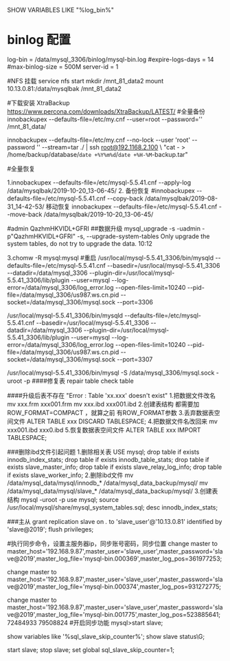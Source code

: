 SHOW VARIABLES LIKE "%log_bin%"

# binlog 配置
log-bin = /data/mysql_3306/binlog/mysql-bin.log
#expire-logs-days = 14
#max-binlog-size = 500M
server-id = 1

#NFS 挂载
service nfs start
mkdir /mnt_81_data2
mount 10.13.0.81:/data/mysqlbak /mnt_81_data2

#下载安装 XtraBackup
https://www.percona.com/downloads/XtraBackup/LATEST/
#全量备份
innobackupex --defaults-file=/etc/my.cnf --user=root --password='' /mnt_81_data/

innobackupex --defaults-file=/etc/my.cnf --no-lock --user 'root' --password '' --stream=tar ./ | ssh root@192.1168.2.100 \ "cat - > /home/backup/database/`date +%Y%m%d`/`date +%H-%M`-backup.tar"

#全量恢复

1.innobackupex --defaults-file=/etc/mysql-5.5.41.cnf --apply-log /data/mysqlbak/2019-10-20_13-06-45/
2.
备份恢复
#innobackupex --defaults-file=/etc/mysql-5.5.41.cnf --copy-back /data/mysqlbak/2019-08-31_14-42-53/
移动恢复
innobackupex --defaults-file=/etc/mysql-5.5.41.cnf --move-back /data/mysqlbak/2019-10-20_13-06-45/

#admin	QazhmHKVIDL+GFRI
##数据升级
mysql_upgrade -s -uadmin -p"QazhmHKVIDL+GFRI"
  -s, --upgrade-system-tables 
                      Only upgrade the system tables, do not try to upgrade the
                      data.
10:12 

3.chomw -R mysql:mysql
#重启
/usr/local/mysql-5.5.41_3306/bin/mysqld --defaults-file=/etc/mysql-5.5.41.cnf --basedir=/usr/local/mysql-5.5.41_3306 --datadir=/data/mysql_3306 --plugin-dir=/usr/local/mysql-5.5.41_3306/lib/plugin --user=mysql --log-error=/data/mysql_3306/log_error.log --open-files-limit=10240 --pid-file=/data/mysql_3306/us987.ws.cn.pid --socket=/data/mysql_3306/mysql.sock --port=3306


/usr/local/mysql-5.5.41_3306/bin/mysqld --defaults-file=/etc/mysql-5.5.41.cnf --basedir=/usr/local/mysql-5.5.41_3306 --datadir=/data/mysql_3306 --plugin-dir=/usr/local/mysql-5.5.41_3306/lib/plugin --user=mysql --log-error=/data/mysql_3306/log_error.log --open-files-limit=10240 --pid-file=/data/mysql_3306/us987.ws.cn.pid --socket=/data/mysql_3306/mysql.sock --port=3307


/usr/local/mysql-5.5.41_3306/bin/mysql -S /data/mysql_3306/mysql.sock -uroot -p
####修复表
repair table
check table 

####升级后表不存在
"Error    : Table 'xx.xxx' doesn't exist"
1.把数据文件改名
 mv xxx.frm xxx001.frm
 mv xxx.ibd xxx001.ibd
2.创建表结构
都需要加 ROW_FORMAT=COMPACT ，就算之前 有ROW_FORMAT参数
3.丢弃数据表空间文件
ALTER TABLE xxx DISCARD TABLESPACE;
4.把数据文件名改回来
 mv xxx001.ibd xxx0.ibd
5.恢复数据表空间文件
ALTER TABLE xxx IMPORT  TABLESPACE;

###删除ibd文件引起问题
1.删除相关表
USE mysql;
drop table if exists innodb_index_stats;
drop table if exists innodb_table_stats;
drop table if exists slave_master_info;
drop table if exists slave_relay_log_info;
drop table if exists slave_worker_info;
2.删除ibd文件
mv /data/mysql_data/mysql/innodb_* /data/mysql_data_backup/mysql/
mv /data/mysql_data/mysql/slave_* /data/mysql_data_backup/mysql/
3.创建表结构
mysql -uroot -p
use mysql;
source /usr/local/mysql/share/mysql_system_tables.sql;
desc innodb_index_stats;



###主从
grant replication slave on *.* to 'slave_user'@'10.13.0.81' identified by 'slave@2019';
flush privileges;

#执行同步命令，设置主服务器ip，同步账号密码，同步位置
change master to master_host='192.168.9.87',master_user='slave_user',master_password='slave@2019',master_log_file='mysql-bin.000369',master_log_pos=361977253;

change master to master_host='192.168.9.87',master_user='slave_user',master_password='slave@2019',master_log_file='mysql-bin.000374',master_log_pos=931272775;

change master to master_host='192.168.9.87',master_user='slave_user',master_password='slave@2019',master_log_file='mysql-bin.001775',master_log_pos=523885641;
72484933
79508824
#开启同步功能
mysql>start slave;


 show variables like '%sql_slave_skip_counter%';
 show slave status\G;

 start slave;
 stop slave;
 set global sql_slave_skip_counter=1; 

